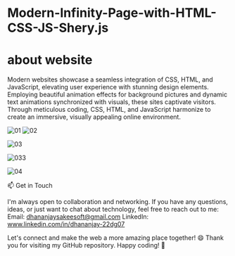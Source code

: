 # Modern-Infinity-Page-with-HTML-CSS-JS-Shery.js
# about website
Modern websites showcase a seamless integration of CSS, HTML, and JavaScript, elevating user experience with stunning design elements. Employing beautiful animation effects for background pictures and dynamic text animations synchronized with visuals, these sites captivate visitors. Through meticulous coding, CSS, HTML, and JavaScript harmonize to create an immersive, visually appealing online environment.

![01](https://github.com/Dhananjay-mygithubcode/Modern-Infinity-Page-with-HTML-CSS-JS-Shery.js/assets/145243777/cafab68c-ac29-4501-a800-a9e04a3641c1)
![02](https://github.com/Dhananjay-mygithubcode/Modern-Infinity-Page-with-HTML-CSS-JS-Shery.js/assets/145243777/6d57d753-46ed-4f91-82d3-cd17e3802d99)

![03](https://github.com/Dhananjay-mygithubcode/Modern-Infinity-Page-with-HTML-CSS-JS-Shery.js/assets/145243777/d98d4860-ad1c-44a8-803a-c9a28dd108fa)

![033](https://github.com/Dhananjay-mygithubcode/Modern-Infinity-Page-with-HTML-CSS-JS-Shery.js/assets/145243777/dfd2aca1-a98c-4037-b687-c10e3a33ec40)

![04](https://github.com/Dhananjay-mygithubcode/Modern-Infinity-Page-with-HTML-CSS-JS-Shery.js/assets/145243777/c9de9877-c6eb-4177-9099-f039b98da1a4)

📫 Get in Touch

I'm always open to collaboration and networking. If you have any questions, ideas, or just want to chat about technology, feel free to reach out to me:
Email: dhananjaysakeesoft@gmail.com
LinkedIn: www.linkedin.com/in/dhananjay-22dg07


Let's connect and make the web a more amazing place together! 😄
Thank you for visiting my GitHub repository. Happy coding! 🚀
